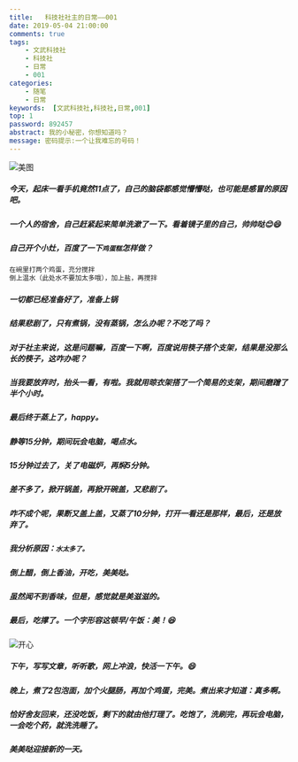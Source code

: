 ```yaml
---
title:   科技社社主的日常——001
date: 2019-05-04 21:00:00
comments: true
tags:
    - 文武科技社
    - 科技社
    - 日常
    - 001
categories:
	- 随笔
	- 日常
keywords:  [文武科技社,科技社,日常,001]
top: 1
password: 892457
abstract: 我的小秘密，你想知道吗？
message: 密码提示:一个让我难忘的号码！
---
```


![美图](https://timgsa.baidu.com/timg?image&quality=80&size=b9999_10000&sec=1557245162295&di=0be3dfc9bbd53722a509662f10414a55&imgtype=0&src=http%3A%2F%2Fb-ssl.duitang.com%2Fuploads%2Fitem%2F201706%2F10%2F20170610095055_G5LM8.jpeg)

<!--more-->

##### 今天，起床一看手机竟然11点了，自己的脑袋都感觉懵懵哒，也可能是感冒的原因吧。

##### 一个人的宿舍，自己赶紧起来简单洗漱了一下。看着镜子里的自己，帅帅哒😊:smile:

##### 自己开个小灶，百度了一下<code>鸡蛋糕</code>怎样做？

```html
在碗里打两个鸡蛋，充分搅拌
倒上温水（此处水不要加太多哦），加上盐，再搅拌
```

##### 一切都已经准备好了，准备上锅

##### 结果悲剧了，只有煮锅，没有蒸锅，怎么办呢？不吃了吗？

##### 对于社主来说，这是问题嘛，百度一下啊，百度说用筷子搭个支架，结果是没那么长的筷子，这咋办呢？

##### 当我要放弃时，抬头一看，有啦。我就用晾衣架搭了一个简易的支架，期间磨蹭了半个小时。

##### 最后终于蒸上了，happy。

##### 静等15分钟，期间玩会电脑，喝点水。

##### 15分钟过去了，关了电磁炉，再焖5分钟。

##### 差不多了，掀开锅盖，再掀开碗盖，又悲剧了。

##### 咋不成个呢，果断又盖上盖，又蒸了10分钟，打开一看还是那样，最后，还是放弃了。

##### 我分析原因：<code>水太多了。</code>

##### 倒上醋，倒上香油，开吃，美美哒。

##### 虽然闻不到香味，但是，感觉就是美滋滋的。

##### 最后，吃撑了。一个字形容这顿早/午饭：美！:laughing:

![开心](http://5b0988e595225.cdn.sohucs.com/images/20190301/213a9c8488604144b985b0f5b488aee9.jpeg)

##### 下午，写写文章，听听歌，网上冲浪，快活一下午。:smile:

##### 晚上，煮了2包泡面，加个火腿肠，再加个鸡蛋，完美。煮出来才知道：真多啊。

##### 恰好舍友回来，还没吃饭，剩下的就由他打理了。吃饱了，洗刷完，再玩会电脑，一会吃个药，就洗洗睡了。

##### 美美哒迎接新的一天。